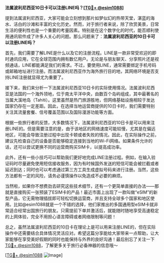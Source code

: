 **法属波利尼西亚10日卡可以注册LINE吗？[[TG💪+ @esim1088](https://t.me/s/esim1088)]**

提到法属波利尼西亚，大家可能会立刻想到那片如梦似幻的热带天堂，湛蓝的海水、洁白的沙滩和丰富的文化历史。然而，对于旅行者来说，除了欣赏美景，日常生活的便利性也是一个重要的考量因素。特别是在这个数字化的时代，能否顺利使用通讯软件成了许多人关心的问题。那么问题来了：**法属波利尼西亚的10日卡可以注册LINE吗？**

首先，我们需要了解LINE是什么以及它的注册流程。LINE是一款非常受欢迎的即时通讯应用，它在全球范围内拥有数亿用户。无论是与朋友聊天、分享照片还是视频通话，LINE都能满足我们的需求。不过，要使用LINE，通常需要绑定手机号码或邮箱地址进行注册。而法属波利尼西亚作为海外旅行目的地，其网络环境是否支持LINE注册就显得尤为重要了。

接下来，我们来分析一下法属波利尼西亚10日卡的实际使用情况。法属波利尼西亚是法国的一个海外领地，位于南太平洋中央，由数百个岛屿组成，其中最著名的当属大溪地岛（Tahiti）。这里虽然是热门旅游胜地，但网络基础设施相较于发达国家仍存在一定差距。因此，在选择当地运营商提供的10日卡时，我们需要特别关注其流量套餐、信号覆盖范围以及国际漫游功能等方面。

根据一些旅行者的反馈，大多数情况下，法属波利尼西亚的10日卡是可以用来注册LINE的。但是需要注意的是，由于该地区的网络速度可能较慢，尤其是在偏远地区，可能会导致注册过程中出现卡顿或者失败的情况。因此，在实际操作之前，建议先检查自己的设备是否能够稳定连接到当地的Wi-Fi网络。如果条件允许的话，还可以尝试更换不同的运营商购买SIM卡，以提高成功率。

此外，还有一些小技巧可以帮助我们更好地完成LINE注册过程。例如，在输入验证码时尽量避免使用短信接收服务，因为有时候国外发送的短信可能会被拦截或者延迟到达；同时也可以考虑通过第三方工具生成虚拟号码来进行注册。当然，这些方法都有一定的风险，请务必谨慎操作以免造成不必要的麻烦。

当然啦，如果你不想费劲去研究这些技术细节，还有一个更简单直接的办法——那就是直接购买一张预装了ESIM卡的产品！最近市面上出现了一款叫做“eSIM”的新型产品，它无需物理插拔即可轻松切换运营商，并且支持全球多个国家和地区使用。比如@esim1088就是一个不错的选择，他们家推出的多国通用型eSIM卡就非常适合经常出国旅行的朋友。只需提前下单并激活后，就能随时随地享受高速稳定的上网体验，完全不用担心语言障碍或者网络限制等问题！

总之，虽然法属波利尼西亚的10日卡在理论上是可以用来注册LINE的，但在实际操作中还需要结合具体情况灵活应对。希望这篇分享能给大家带来一点帮助，让大家能够在享受美好假期的同时也能保持与外界的良好沟通！最后别忘了关注一下[TG💪+ @esim1088](https://t.me/s/esim1088)，了解更多关于旅行必备神器的信息哦～ 

[[TG💪+ @esim1088](https://t.me/s/esim1088) ![Image](https://i.postimg.cc/4NQfJmqS/Snipaste-2025-05-13-00-14-12.png)]